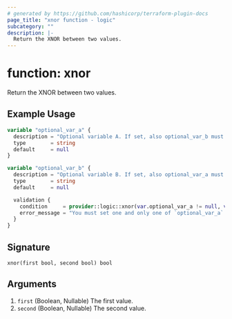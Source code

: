 ```yaml
---
# generated by https://github.com/hashicorp/terraform-plugin-docs
page_title: "xnor function - logic"
subcategory: ""
description: |-
  Return the XNOR between two values.
---
```


# function: xnor

Return the XNOR between two values.

## Example Usage

```terraform
variable "optional_var_a" {
  description = "Optional variable A. If set, also optional_var_b must be set."
  type        = string
  default     = null
}

variable "optional_var_b" {
  description = "Optional variable B. If set, also optional_var_a must be set."
  type        = string
  default     = null

  validation {
    condition     = provider::logic::xnor(var.optional_var_a != null, var.optional_var_b != null)
    error_message = "You must set one and only one of `optional_var_a` or `optional_var_b`."
  }
}
```

## Signature

<!-- signature generated by tfplugindocs -->
```text
xnor(first bool, second bool) bool
```

## Arguments

<!-- arguments generated by tfplugindocs -->
1. `first` (Boolean, Nullable) The first value.
1. `second` (Boolean, Nullable) The second value.

